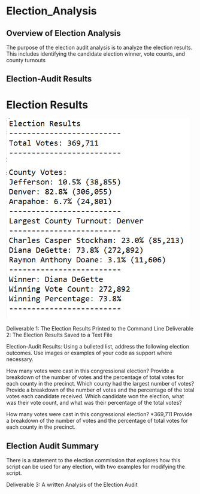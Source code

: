 # Election_Analysis

## Overview of Election Analysis

The purpose of the election audit analysis is to analyze the election results. This includes identifying the candidate election winner, vote counts, and county turnouts


## Election-Audit Results


# Election Results
![](Resources/Election_Results.png)

Deliverable 1: The Election Results Printed to the Command Line
Deliverable 2: The Election Results Saved to a Text File


Election-Audit Results: Using a bulleted list, address the following election outcomes. Use images or examples of your code as support where necessary.

How many votes were cast in this congressional election?
Provide a breakdown of the number of votes and the percentage of total votes for each county in the precinct.
Which county had the largest number of votes?
Provide a breakdown of the number of votes and the percentage of the total votes each candidate received.
Which candidate won the election, what was their vote count, and what was their percentage of the total votes?

How many votes were cast in this congressional election?
   *369,711
  Provide a breakdown of the number of votes and the percentage of total votes for each county in the precinct.


## Election Audit Summary

There is a statement to the election commission that explores how this script can be used for any election, with two examples for modifying the script.


Deliverable 3: A written Analysis of the Election Audit
